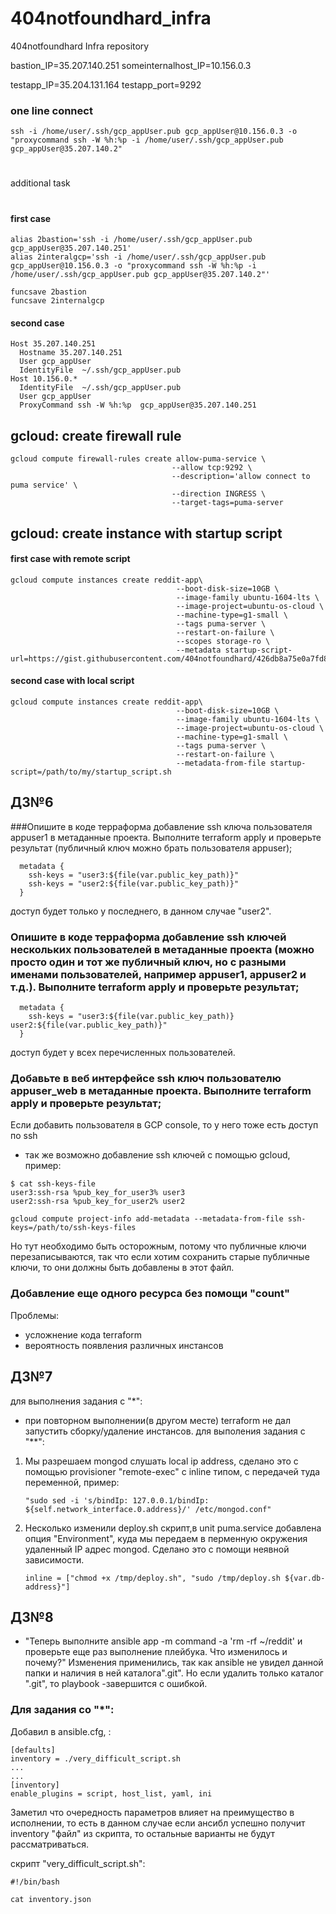 # 404notfoundhard_infra
404notfoundhard Infra repository

bastion_IP=35.207.140.251
someinternalhost_IP=10.156.0.3


testapp_IP=35.204.131.164
testapp_port=9292

### one line connect
```
ssh -i /home/user/.ssh/gcp_appUser.pub gcp_appUser@10.156.0.3 -o "proxycommand ssh -W %h:%p -i /home/user/.ssh/gcp_appUser.pub gcp_appUser@35.207.140.2"
```
#
additional task
#

#### first case
```
alias 2bastion='ssh -i /home/user/.ssh/gcp_appUser.pub gcp_appUser@35.207.140.251'
alias 2interalgcp='ssh -i /home/user/.ssh/gcp_appUser.pub gcp_appUser@10.156.0.3 -o "proxycommand ssh -W %h:%p -i /home/user/.ssh/gcp_appUser.pub gcp_appUser@35.207.140.2"'

funcsave 2bastion
funcsave 2internalgcp
```
#### second case
```
Host 35.207.140.251
  Hostname 35.207.140.251
  User gcp_appUser
  IdentityFile  ~/.ssh/gcp_appUser.pub
Host 10.156.0.*
  IdentityFile  ~/.ssh/gcp_appUser.pub
  User gcp_appUser
  ProxyCommand ssh -W %h:%p  gcp_appUser@35.207.140.251
```


## gcloud: create firewall rule
```
gcloud compute firewall-rules create allow-puma-service \
                                    --allow tcp:9292 \
                                    --description='allow connect to puma service' \
                                    --direction INGRESS \
                                    --target-tags=puma-server
```
## gcloud: create instance with startup script
#### first case with remote script
```
gcloud compute instances create reddit-app\
                                     --boot-disk-size=10GB \
                                     --image-family ubuntu-1604-lts \
                                     --image-project=ubuntu-os-cloud \
                                     --machine-type=g1-small \
                                     --tags puma-server \
                                     --restart-on-failure \
                                     --scopes storage-ro \
                                     --metadata startup-script-url=https://gist.githubusercontent.com/404notfoundhard/426db8a75e0a7fd8f4b37d1a8d57291a/raw/478068f6dbd73c3d04acbb248fe21e948d2ee1ef/startup_script.sh
```
#### second case with local script
```
gcloud compute instances create reddit-app\
                                     --boot-disk-size=10GB \
                                     --image-family ubuntu-1604-lts \
                                     --image-project=ubuntu-os-cloud \
                                     --machine-type=g1-small \
                                     --tags puma-server \
                                     --restart-on-failure \
                                     --metadata-from-file startup-script=/path/to/my/startup_script.sh
```

## ДЗ№6
###Опишите в коде терраформа добавление ssh ключа пользователя appuser1 в метаданные проекта. Выполните terraform apply и проверьте результат (публичный ключ можно брать пользователя appuser);  
```
  metadata {
    ssh-keys = "user3:${file(var.public_key_path)}"
    ssh-keys = "user2:${file(var.public_key_path)}"
  }
```
доступ будет только у последнего, в данном случае "user2". 
### Опишите в коде терраформа добавление ssh ключей нескольких пользователей в метаданные проекта (можно просто один и тот же публичный ключ, но с разными именами пользователей, например appuser1, appuser2 и т.д.). Выполните terraform apply и проверьте результат;  
```
  metadata {
    ssh-keys = "user3:${file(var.public_key_path)} user2:${file(var.public_key_path)}"
  }
```
доступ будет у всех перечисленных пользователей.
### Добавьте в веб интерфейсе ssh ключ пользователю appuser_web в метаданные проекта. Выполните terraform apply и проверьте результат; 
Если добавить пользователя в GCP console, то у него тоже есть доступ по ssh

* так же возможно добавление ssh ключей с помощью gcloud, пример:
```
$ cat ssh-keys-file
user3:ssh-rsa %pub_key_for_user3% user3
user2:ssh-rsa %pub_key_for_user2% user2

gcloud compute project-info add-metadata --metadata-from-file ssh-keys=/path/to/ssh-keys-files 
```
Но тут необходимо быть осторожным, потому что публичные ключи перезаписываются, так что если хотим сохранить старые публичные ключи, то они должны быть добавлены в этот файл.

### Добавление еще одного ресурса без помощи "count"
Проблемы: 
 - усложнение кода terraform
 - вероятность появления различных инстансов

## ДЗ№7
для выполнения задания с "*":
 - при повторном выполнении(в другом месте) terraform не дал запустить сборку/удаление инстансов. 
для выполения задания с "**":
 1) Мы разрешаем mongod слушать local ip address, сделано это с помощью provisioner "remote-exec" с inline типом, 
    с передачей туда переменной, пример:
    ```
    "sudo sed -i 's/bindIp: 127.0.0.1/bindIp: ${self.network_interface.0.address}/' /etc/mongod.conf"
    ```
 2) Несколько изменили deploy.sh скрипт,в unit puma.service добавлена опция "Environment", 
    куда мы передаем в перменную окружения удаленный IP адрес mongod. Сделано это с помощи неявной зависимости.
    ```
    inline = ["chmod +x /tmp/deploy.sh", "sudo /tmp/deploy.sh ${var.db-address}"]
    ```

 ## ДЗ№8
 - "Теперь выполните ansible app -m command -a 'rm -rf
~/reddit' и проверьте еще раз выполнение плейбука. Что
изменилось и почему?"
Изменения применились, так как ansible не увидел данной папки и наличия в ней каталога".git". Но если удалить только каталог ".git", то playbook -завершится с ошибкой.

### Для задания со "*":
Добавил в ansible.cfg, :
```
[defaults]
inventory = ./very_difficult_script.sh
...
...
[inventory]
enable_plugins = script, host_list, yaml, ini
```
Заметил что очередность параметров влияет на преимущество в исполнении, то есть в данном случае  если ансибл успешно получит inventory "файл" из скрипта, то остальные варианты не будут рассматриваться.

скрипт "very_difficult_script.sh":
```
#!/bin/bash

cat inventory.json

```